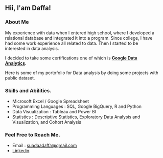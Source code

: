 ## Hii, I'am Daffa!

### About Me

My experience with data when I entered high school, where I developed a relational database and integrated it into a program.
Since college, I have had some work experience all related to data. Then I started to be interested in data analysis.

I decided to take some certifications one of which is **[Google Data Analytics](https://coursera.org/share/58eed59e497d5976825f09ac9c26bcf1)**.

Here is some of my portofolio for Data analysis by doing some projects with public dataset.

### Skills and Abilities.
* Microsoft Excel / Google Spreadsheet
* Programming Languages : SQL, Google BigQuery, R and Python
* Data Visualization : Tableau and Power BI
* Statistics : Descriptive Statistics, Exploratory Data Analysis and Visualization, and Cohort Analysis


### Feel Free to Reach Me.
* Email : suadaadaffa@gmail.com
* [Linkedin](https://linkedin.com/in/daffa-suada-03212521a/)
